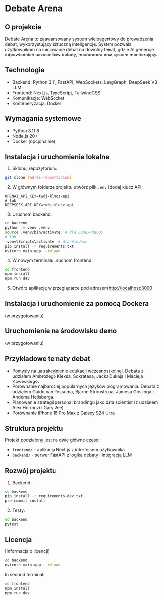 # Debate Arena

## O projekcie

Debate Arena to zaawansowany system wieloagentowy do prowadzenia debat, wykorzystujący sztuczną inteligencję. System pozwala użytkownikom na inicjowanie debat na dowolny temat, gdzie AI generuje odpowiednich uczestników debaty, moderatora oraz system monitorujący.

## Technologie

- Backend: Python 3.11, FastAPI, WebSockets, LangGraph, DeepSeek V3 LLM
- Frontend: Next.js, TypeScript, TailwindCSS
- Komunikacja: WebSocket
- Konteneryzacja: Docker

## Wymagania systemowe

- Python 3.11.8
- Node.js 20+
- Docker (opcjonalnie)

## Instalacja i uruchomienie lokalne

1. Sklonuj repozytorium:

```bash
git clone [adres-repozytorium]
```

2. W głównym folderze projektu utwórz plik `.env` i dodaj klucz API:
```
OPENAI_API_KEY=twój-klucz-api
# lub
DEEPSEEK_API_KEY=twój-klucz-api
```

3. Uruchom backend:
```bash
cd backend
python -m venv .venv
source .venv/bin/activate  # dla Linux/MacOS
# lub
.venv\Scripts\activate  # dla Windows
pip install -r requirements.txt
uvicorn main:app --reload
```

4. W nowym terminalu uruchom frontend:
```bash
cd frontend
npm install
npm run dev
```

5. Otwórz aplikację w przeglądarce pod adresem [http://localhost:3000](http://localhost:3000)

## Instalacja i uruchomienie za pomocą Dockera

(w przygotowaniu)

## Uruchomienie na środowisku demo

(w przygotowaniu)

## Przykładowe tematy debat

- Pomysły na uatrakcyjnienie edukacji wczesnoszkolnej. Debata z udziałem Ambrożego Kleksa, Sokratesa, Jacka Dukaja i Macieja Kaweckiego.
- Porównanie najbardziej popularnych języków programowania. Debata z udziałem Guido van Rossuma, Bjarne Stroustrupa, Jamesa Goslinga i Andersa Hejlsberga.
- Planowanie strategii personal brandingu jako data scientist (z udziałem Alex Hormozi i Gary Vee)
- Porównanie iPhone 16 Pro Max z Galaxy S24 Ultra

## Struktura projektu

Projekt podzielony jest na dwie główne części:
- `frontend/` - aplikacja Next.js z interfejsem użytkownika
- `backend/` - serwer FastAPI z logiką debaty i integracją LLM

## Rozwój projektu

1. Backend:
```bash
cd backend
pip install -r requirements-dev.txt
pre-commit install
```

2. Testy:
```bash
cd backend
pytest
```

## Licencja

[Informacja o licencji]

```bash
cd backend
uvicorn main:app --reload
```

In second terminal:
```bash
cd frontend
npm install
npm run dev
```

